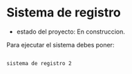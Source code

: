<h1>Sistema de registro</h1>

- estado del proyecto: En construccion.

Para ejecutar el sistema debes poner:

```npm install react´´´

sistema de registro 2
